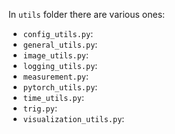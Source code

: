 In `utils` folder there are various ones:
- `config_utils.py`:
- `general_utils.py`:
- `image_utils.py`:
- `logging_utils.py`:
- `measurement.py`:
- `pytorch_utils.py`:
- `time_utils.py`:
- `trig.py`:
- `visualization_utils.py`:
